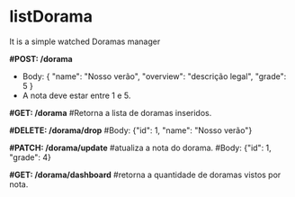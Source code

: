 # listDorama
It is a simple watched Doramas manager 


**#POST: /dorama**
- Body: { "name": "Nosso verão", "overview": "descrição legal",  "grade": 5 }
- A nota deve estar entre 1 e 5. 

**#GET: /dorama**
#Retorna a lista de doramas inseridos.

**#DELETE: /dorama/drop**
#Body: {"id": 1, "name": "Nosso verão"}

**#PATCH: /dorama/update**
#atualiza a nota do dorama. 
#Body: {"id": 1, "grade": 4}

**#GET: /dorama/dashboard**
#retorna a quantidade de doramas vistos por nota. 
